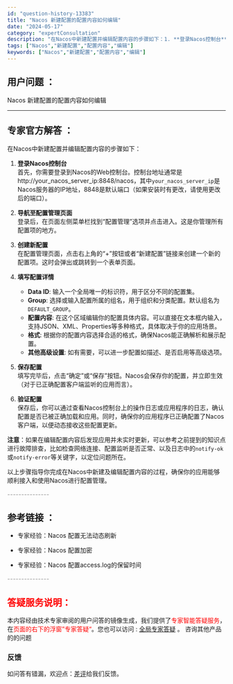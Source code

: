 ```yaml
---
id: "question-history-13383"
title: "Nacos 新建配置的配置内容如何编辑"
date: "2024-05-17"
category: "expertConsultation"
description: "在Nacos中新建配置并编辑配置内容的步骤如下：1. **登录Nacos控制台**     首先，你需要登录到Nacos的Web控制台。控制台地址通常是http://your_nacos_server_ip:8848/nacos，其中`your_nacos_server_ip`是Nacos服务器的I"
tags: ["Nacos","新建配置","配置内容","编辑"]
keywords: ["Nacos","新建配置","配置内容","编辑"]
---
```


## 用户问题 ： 
 Nacos 新建配置的配置内容如何编辑  

---------------
## 专家官方解答 ：

在Nacos中新建配置并编辑配置内容的步骤如下：

1. **登录Nacos控制台**  
   首先，你需要登录到Nacos的Web控制台。控制台地址通常是http://your_nacos_server_ip:8848/nacos，其中`your_nacos_server_ip`是Nacos服务器的IP地址，8848是默认端口（如果安装时有更改，请使用更改后的端口）。

2. **导航至配置管理页面**  
   登录后，在页面左侧菜单栏找到“配置管理”选项并点击进入。这是你管理所有配置项的地方。

3. **创建新配置**  
   在配置管理页面，点击右上角的“+”按钮或者“新建配置”链接来创建一个新的配置项。这时会弹出或跳转到一个表单页面。

4. **填写配置详情**  
   - **Data ID**: 输入一个全局唯一的标识符，用于区分不同的配置集。
   - **Group**: 选择或输入配置所属的组名，用于组织和分类配置。默认组名为`DEFAULT_GROUP`。
   - **配置内容**: 在这个区域编辑你的配置具体内容。可以直接在文本框内输入，支持JSON、XML、Properties等多种格式，具体取决于你的应用场景。
   - **格式**: 根据你的配置内容选择合适的格式，确保Nacos能正确解析和展示配置。
   - **其他高级设置**: 如有需要，可以进一步配置如描述、是否启用等高级选项。

5. **保存配置**  
   填写完毕后，点击“确定”或“保存”按钮。Nacos会保存你的配置，并立即生效（对于已正确配置客户端监听的应用而言）。

6. **验证配置**  
   保存后，你可以通过查看Nacos控制台上的操作日志或应用程序的日志，确认配置是否已被正确加载和应用。同时，确保你的应用程序已正确配置了Nacos客户端，以便动态接收这些配置更新。

**注意**：如果在编辑配置内容后发现应用并未实时更新，可以参考之前提到的知识点进行故障排查，比如检查网络连接、配置监听是否正常、以及日志中的`notify-ok`或`notify-error`等关键字，以定位问题所在。

以上步骤指导你完成在Nacos中新建及编辑配置内容的过程，确保你的应用能够顺利接入和使用Nacos进行配置管理。


<font color="#949494">---------------</font> 


## 参考链接 ：

* 专家经验：Nacos 配置无法动态刷新 
 
 * 专家经验：Nacos 配置加密 
 
 * 专家经验：Nacos 配置access.log的保留时间 


 <font color="#949494">---------------</font> 
 


## <font color="#FF0000">答疑服务说明：</font> 

本内容经由技术专家审阅的用户问答的镜像生成，我们提供了<font color="#FF0000">专家智能答疑服务</font>，在<font color="#FF0000">页面的右下的浮窗”专家答疑“</font>。您也可以访问 : [全局专家答疑](https://answer.opensource.alibaba.com/docs/intro) 。 咨询其他产品的的问题

### 反馈
如问答有错漏，欢迎点：[差评](https://ai.nacos.io/user/feedbackByEnhancerGradePOJOID?enhancerGradePOJOId=13878)给我们反馈。
